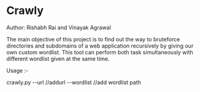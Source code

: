 # Crawly

Author: Rishabh Rai and Vinayak Agrawal
        
        
The main objective of this project is to find out the way to bruteforce directories and subdomains of a web application recursively by giving our own custom wordlist.
This tool can perform both task simultaneously with different wordlist given at the same time.

Usage :- 

crawly.py --url //addurl --wordlist //add wordlist path

